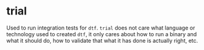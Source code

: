 # trial

Used to run integration tests for `dtf`. `trial` does not care
what language or technology used to created `dtf`, it only
cares about how to run a binary and what it should do, how to
validate that what it has done is actually right, etc.
